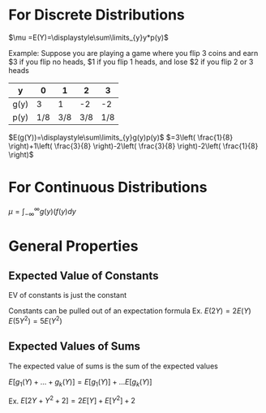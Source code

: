 # For Discrete Distributions
$\mu =E(Y)=\displaystyle\sum\limits_{y}y*p(y)$     

Example: Suppose you are playing a game where you flip 3 coins and earn $3 if you flip no heads, $1 if you flip 1 heads, and lose $2 if you flip 2 or 3 heads

| y    | 0   | 1   | 2   | 3   |
| ---- | --- | --- | --- | --- |
| g(y) | 3   | 1   | -2  | -2  |
| p(y) | 1/8 | 3/8 | 3/8 | 1/8 |
$E(g(Y))=\displaystyle\sum\limits_{y}g(y)p(y)$
$=3\left( \frac{1}{8} \right)+1\left( \frac{3}{8} \right)-2\left( \frac{3}{8} \right)-2\left( \frac{1}{8} \right)$ 

# For Continuous Distributions
$\mu=\displaystyle\int_{-\infty}^{\infty}g(y)(f(y)dy$ 

# General Properties
## Expected Value of Constants
EV of constants is just the constant

Constants can be pulled out of an expectation formula 
Ex.
$E(2Y)=2E(Y)$
$E(5Y^2)=5E(Y^2)$ 

## Expected Values of Sums
The expected value of sums is the sum of the expected values

$E[g_{1}(Y)+\dots+g_{k}(Y)]=E[g_{1}(Y)]+\dots E[g_{k}(Y)]$

Ex.
$E[2Y+Y^2+2]=2E[Y]+E[Y^2]+2$ 